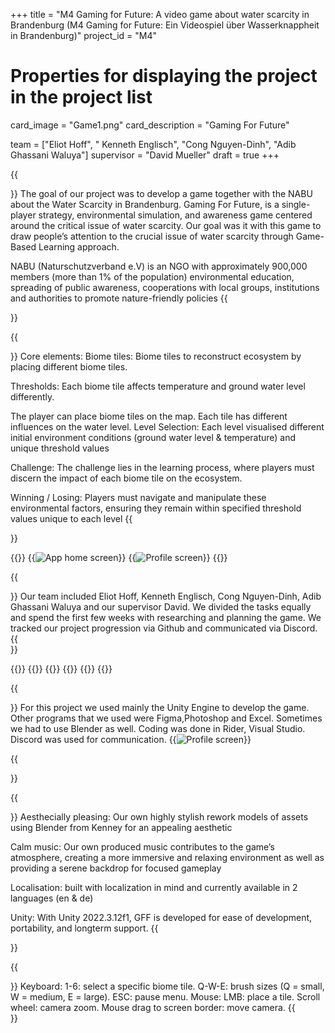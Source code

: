 +++
title = "M4 Gaming for Future: A video game about water scarcity in Brandenburg (M4 Gaming for Future: Ein Videospiel über Wasserknappheit in Brandenburg)"
project_id = "M4"

# Properties for displaying the project in the project list
card_image = "Game1.png"
card_description = "Gaming For Future" 

team = ["Eliot Hoff", " Kenneth Englisch", "Cong Nguyen-Dinh", "Adib Ghassani Waluya"]
supervisor = "David Mueller"
draft = true
+++

{{<section title="Our Goal">}}
The goal of our project was to develop a game together with the NABU about the Water Scarcity in Brandenburg. Gaming For Future, is a  single-player strategy, environmental simulation, and awareness game centered around the critical issue of water scarcity. Our goal was it with this game to draw people’s attention to the crucial issue of water scarcity through
Game-Based Learning approach.

NABU (Naturschutzverband e.V) is an NGO with approximately 900,000 members (more than 1% of the population)
environmental education, spreading of public awareness, cooperations with local groups,
institutions and authorities to promote nature-friendly policies
{{</section>}}

{{<section title="Gameplay">}}
Core elements: 
Biome tiles:
Biome tiles to reconstruct  ecosystem by placing different biome tiles.

Thresholds:
Each biome tile affects temperature and ground water level differently.


The player can place biome tiles on the map. Each tile has different influences on the water level.
Level Selection:
Each level  visualised different initial environment conditions (ground water level & temperature) and unique threshold values

Challenge:
The challenge lies in the learning process, where players must discern the impact of each biome tile on the ecosystem.

Winning / Losing:
Players must navigate and manipulate these environmental factors, ensuring they remain within specified threshold values unique to each level
{{</section>}}

{{<gallery>}}
{{<image src="Game1.png" alt="App home screen" caption="Level 1">}}
{{<image src="Game2.png" alt="Profile screen" caption="Level Selection">}}
{{</gallery>}}

{{<section title="The team">}}
Our team included Eliot Hoff, Kenneth Englisch, Cong Nguyen-Dinh, Adib Ghassani Waluya and our supervisor David.
We divided the tasks equally and spend the first few weeks with researching and planning the game. We tracked our project progression via Github and communicated via Discord.
{{</section>}} 

{{<gallery>}}
{{<team-member image="Adib.jpeg" name="Adib">}}
{{<team-member image="Cong.jpeg" name="Cong">}}
{{<team-member image="Kenneth.png" name="Kenneth">}}
{{<team-member image="Elliot.png" name="Eliot">}}
{{</gallery>}}

{{<section title="Technologies">}}
For this project we used mainly the Unity Engine to develop the game.
Other programs that we used were Figma,Photoshop and Excel. Sometimes we had to use Blender as well. Coding was done in Rider, Visual Studio.
Discord was used for communication.
{{<image src="Tech.png" alt="Profile screen" caption="Tech Stack">}}


{{</section>}} 

{{<section title="Technologies">}}
Aesthecially pleasing:
Our own highly stylish rework models of
assets using Blender from Kenney for an
appealing aesthetic

Calm music:
Our own produced music contributes to the
game’s atmosphere, creating a more immersive
and relaxing environment as well as providing
a serene backdrop for focused gameplay

Localisation:
built with localization in mind and currently
available in 2 languages (en & de)

Unity:
With Unity 2022.3.12f1, GFF is developed for
ease of development, portability, and longterm support.
{{</section>}} 

{{<section title="Keymaps">}}
Keyboard:
1-6: select a specific biome tile.
Q-W-E: brush sizes (Q = small, W = medium, E = large).
ESC: pause menu.
Mouse:
LMB: place a tile.
Scroll wheel: camera zoom.
Mouse drag to screen border: move camera.
{{</section>}} 






